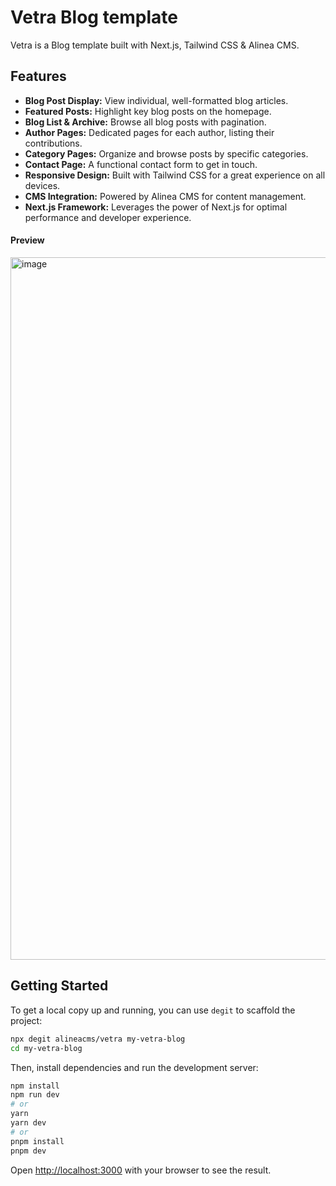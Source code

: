 # Vetra Blog template

Vetra is a Blog template built with Next.js, Tailwind CSS & Alinea CMS.

## Features

- **Blog Post Display:** View individual, well-formatted blog articles.
- **Featured Posts:** Highlight key blog posts on the homepage.
- **Blog List & Archive:** Browse all blog posts with pagination.
- **Author Pages:** Dedicated pages for each author, listing their contributions.
- **Category Pages:** Organize and browse posts by specific categories.
- **Contact Page:** A functional contact form to get in touch.
- **Responsive Design:** Built with Tailwind CSS for a great experience on all devices.
- **CMS Integration:** Powered by Alinea CMS for content management.
- **Next.js Framework:** Leverages the power of Next.js for optimal performance and developer experience.

#### Preview

<img width="1175" height="1124" alt="image" src="https://github.com/user-attachments/assets/b02b54b1-5697-4ce9-accb-004b212fed9c" />


## Getting Started

To get a local copy up and running, you can use `degit` to scaffold the project:

```bash
npx degit alineacms/vetra my-vetra-blog
cd my-vetra-blog
```

Then, install dependencies and run the development server:

```bash
npm install
npm run dev
# or
yarn
yarn dev
# or
pnpm install
pnpm dev
```

Open [http://localhost:3000](http://localhost:3000) with your browser to see the result.
